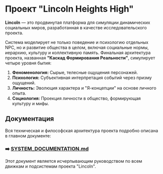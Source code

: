 # Проект "Lincoln Heights High"

**Lincoln** — это продвинутая платформа для симуляции динамических социальных миров, разработанная в качестве исследовательского проекта.

Система моделирует не только поведение и психологию отдельных NPC, но и развитие общества в целом, включая социальные нормы, иерархию, культуру и коллективную память. Финальная архитектура проекта, названная **"Каскад Формирования Реальности"**, симулирует четыре уровня бытия:

1.  **Феноменология:** Сырые, телесные ощущения персонажей.
2.  **Психология:** Субъективная интерпретация событий через призму ощущений.
3.  **Личность:** Эволюция характера и "Я-концепции" на основе личного опыта.
4.  **Социология:** Проекция личности в общество, формирующая культуру и мифы.

## Документация

Вся техническая и философская архитектура проекта подробно описана в главном документе:

### ➡️ **[SYSTEM_DOCUMENTATION.md](SYSTEM_DOCUMENTATION.md)**

Этот документ является исчерпывающим руководством по всем движкам и подсистемам проекта "Lincoln".
